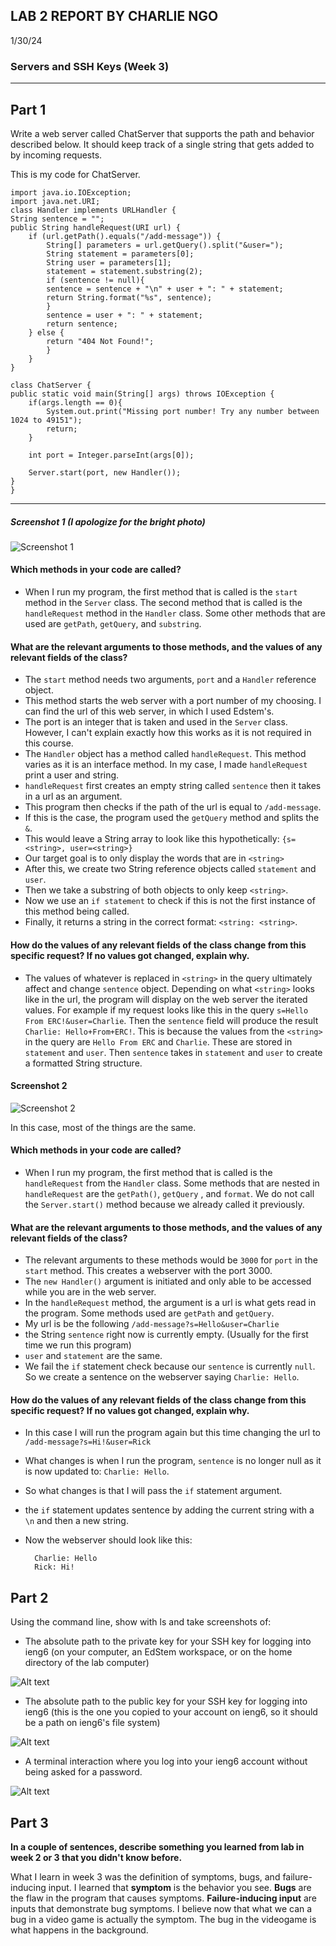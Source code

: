 ## LAB 2 REPORT BY CHARLIE NGO

1/30/24


### Servers and SSH Keys (Week 3)
---

## Part 1

Write a web server called ChatServer that supports the path and behavior described below. It should keep track of a single string that gets added to by incoming requests. 

This is my code for ChatServer. 

    
    import java.io.IOException;
    import java.net.URI;
    class Handler implements URLHandler {
    String sentence = "";
    public String handleRequest(URI url) {
        if (url.getPath().equals("/add-message")) {
            String[] parameters = url.getQuery().split("&user=");
            String statement = parameters[0];
            String user = parameters[1];
            statement = statement.substring(2);
            if (sentence != null){
            sentence = sentence + "\n" + user + ": " + statement;
            return String.format("%s", sentence);
            }
            sentence = user + ": " + statement;
            return sentence;
        } else {
            return "404 Not Found!";
            } 
        }   
    }

    class ChatServer {
    public static void main(String[] args) throws IOException {
        if(args.length == 0){
            System.out.print("Missing port number! Try any number between 1024 to 49151");
            return;
        }

        int port = Integer.parseInt(args[0]);

        Server.start(port, new Handler());
    }
    }
    

---

##### Screenshot 1 (I apologize for the bright photo)
![Screenshot 1](FirstInstance.png)

#### Which methods in your code are called?

* When I run my program, the first method that is called is the `start` method in the `Server` class. The second method that is called is the `handleRequest` method in the `Handler` class. Some other methods that are used are `getPath`, `getQuery`, and `substring`. 

#### What are the relevant arguments to those methods, and the values of any relevant fields of the class?

* The `start` method needs two arguments, `port` and a `Handler` reference object. 
* This method starts the web server with a port number of my choosing. I can find the url of this web server, in which I used Edstem's. 
* The port is an integer that is taken and used in the `Server` class. However, I can't explain exactly how this works as it is not required in this course. 
* The `Handler` object has a method called `handleRequest`. This method varies as it is an interface method. In my case, I made `handleRequest` print a user and string. 
* `handleRequest` first creates an empty string called `sentence` then it takes in a url as an argument. 
* This program then checks if the path of the url is equal to `/add-message`. 
* If this is the case, the program used the `getQuery` method and splits the `&`. 
* This would leave a String array to look like this hypothetically: `{s=<string>, user=<string>}` 
* Our target goal is to only display the words that are in `<string>` 
* After this, we create two String reference objects called  `statement` and `user`.
* Then we take a substring of both objects to only keep `<string>`.
* Now we use an `if statement` to check if this is not the first instance of this method being called.
* Finally, it returns a string in the correct format: `<string: <string>`.

#### How do the values of any relevant fields of the class change from this specific request? If no values got changed, explain why.

* The values of whatever is replaced in `<string>` in the query ultimately affect and change `sentence` object. Depending on what `<string>` looks like in the url, the program will display on the web server the iterated values. For example if my request looks like this in the query `s=Hello From ERC!&user=Charlie`. Then the `sentence` field will produce the result `Charlie: Hello+From+ERC!`. This is because the values from the `<string>` in the query are `Hello From ERC` and `Charlie`. These are stored in `statement` and `user`. Then `sentence` takes in `statement` and `user` to create a formatted String structure. 

#### Screenshot 2
![Screenshot 2](SecondInstance.png)

In this case, most of the things are the same. 

#### Which methods in your code are called?

* When I run my program, the first method that is called is the `handleRequest` from the `Handler` class. Some methods that are nested in `handleRequest` are the `getPath()`, `getQuery` , and `format`.  We do not call the `Server.start()` method because we already called it previously.

#### What are the relevant arguments to those methods, and the values of any relevant fields of the class?

* The relevant arguments to these methods would be `3000` for `port` in the `start` method. This creates a webserver with the port 3000.
* The `new Handler()` argument is initiated and only able to be accessed while you are in the web server.
* In the `handleRequest` method, the argument is a url is what gets read in the program. Some methods used are `getPath` and `getQuery`. 
* My url is be the following `/add-message?s=Hello&user=Charlie`
* the String `sentence` right now is currently empty. (Usually for the first time we run this program)
* `user` and `statement` are the same.
* We fail the `if` statement check because our `sentence` is currently `null`. So we create a sentence on the webserver saying `Charlie: Hello`.

#### How do the values of any relevant fields of the class change from this specific request? If no values got changed, explain why.

* In  this case I will run the program again but this time changing the url to  `/add-message?s=Hi!&user=Rick` 
* What changes is when I run the program, `sentence` is no longer null as it is now updated to: `Charlie: Hello`. 
* So what changes is that I will pass the `if` statement argument.
* the `if` statement updates sentence by adding the current string with a `\n` and then a new string.
* Now the webserver should look like this:

        
        Charlie: Hello
        Rick: Hi!    


## Part 2
Using the command line, show with ls and take screenshots of:

* The absolute path to the private key for your SSH key for logging into ieng6 (on your computer, an EdStem workspace, or on the home directory of the lab computer)
  
![Alt text](AbsolutePrivateKey.png)

* The absolute path to the public key for your SSH key for logging into ieng6 (this is the one you copied to your account on ieng6, so it should be a path on ieng6's file system)

![Alt text](PublicKeyScreenshot.png)

* A terminal interaction where you log into your ieng6 account without being asked for a password.

![Alt text](PublicKey.png)

## Part 3

**In a couple of sentences, describe something you learned from lab in week 2 or 3 that you didn't know before.**

What I learn in week 3 was the definition of symptoms, bugs, and failure-inducing input. I learned that **symptom** is the behavior you see. **Bugs** are the flaw in the program that causes symptoms. **Failure-inducing input** are inputs that demonstrate bug symptoms. I believe now that what we can a bug in a video game is actually the symptom. The bug in the videogame is what happens in the background. 